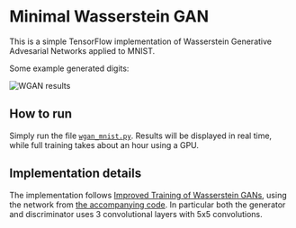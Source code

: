 Minimal Wasserstein GAN
=======================

This is a simple TensorFlow implementation of Wasserstein Generative Advesarial Networks applied to MNIST.

Some example generated digits:

![WGAN results](https://user-images.githubusercontent.com/2202312/32316459-9963dc90-bfb0-11e7-9bbd-3d60ed1ad287.png)

How to run
----------

Simply run the file [`wgan_mnist.py`](wgan_mnist.py). Results will be displayed in real time, while full training takes about an hour using a GPU.

Implementation details
----------------------

The implementation follows [Improved Training of Wasserstein GANs](https://arxiv.org/abs/1704.00028), using the network from [the accompanying code](https://github.com/igul222/improved_wgan_training). In particular both the generator and discriminator uses 3 convolutional layers with 5x5 convolutions.
